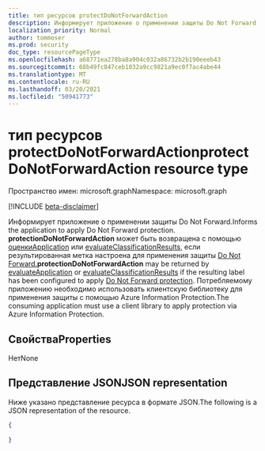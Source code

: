 ```yaml
---
title: тип ресурсов protectDoNotForwardAction
description: Информирует приложение о применении защиты Do Not Forward.
localization_priority: Normal
author: tommoser
ms.prod: security
doc_type: resourcePageType
ms.openlocfilehash: a68771ea278ba8a904c032a86732b2b190eeeb43
ms.sourcegitcommit: 68b49fc847ceb1032a9cc9821a9ec0f7ac4abe44
ms.translationtype: MT
ms.contentlocale: ru-RU
ms.lasthandoff: 03/20/2021
ms.locfileid: "50941773"
---
```

# <a name="protectdonotforwardaction-resource-type"></a><span data-ttu-id="84839-103">тип ресурсов protectDoNotForwardAction</span><span class="sxs-lookup"><span data-stu-id="84839-103">protectDoNotForwardAction resource type</span></span>

<span data-ttu-id="84839-104">Пространство имен: microsoft.graph</span><span class="sxs-lookup"><span data-stu-id="84839-104">Namespace: microsoft.graph</span></span>

[!INCLUDE [beta-disclaimer](../../includes/beta-disclaimer.md)]

<span data-ttu-id="84839-105">Информирует приложение о применении защиты Do Not Forward.</span><span class="sxs-lookup"><span data-stu-id="84839-105">Informs the application to apply Do Not Forward protection.</span></span> <span data-ttu-id="84839-106">**protectionDoNotForwardAction** может быть возвращена с помощью [оценкиApplication](../api/informationprotectionlabel-evaluateapplication.md) или [evaluateClassificationResults,](../api/informationprotectionlabel-evaluateclassificationresults.md) если результированная метка настроена для применения защиты [Do Not Forward.](/azure/information-protection/configure-usage-rights#do-not-forward-option-for-emails)</span><span class="sxs-lookup"><span data-stu-id="84839-106">**protectionDoNotForwardAction** may be returned by [evaluateApplication](../api/informationprotectionlabel-evaluateapplication.md) or [evaluateClassificationResults](../api/informationprotectionlabel-evaluateclassificationresults.md) if the resulting label has been configured to apply [Do Not Forward protection](/azure/information-protection/configure-usage-rights#do-not-forward-option-for-emails).</span></span> <span data-ttu-id="84839-107">Потребляемому приложению необходимо использовать клиентскую библиотеку для применения защиты с помощью Azure Information Protection.</span><span class="sxs-lookup"><span data-stu-id="84839-107">The consuming application must use a client library to apply protection via Azure Information Protection.</span></span>

## <a name="properties"></a><span data-ttu-id="84839-108">Свойства</span><span class="sxs-lookup"><span data-stu-id="84839-108">Properties</span></span>

<span data-ttu-id="84839-109">Нет</span><span class="sxs-lookup"><span data-stu-id="84839-109">None</span></span>

## <a name="json-representation"></a><span data-ttu-id="84839-110">Представление JSON</span><span class="sxs-lookup"><span data-stu-id="84839-110">JSON representation</span></span>

<span data-ttu-id="84839-111">Ниже указано представление ресурса в формате JSON.</span><span class="sxs-lookup"><span data-stu-id="84839-111">The following is a JSON representation of the resource.</span></span>

<!-- {
  "blockType": "resource",
  "optionalProperties": [

  ],
  "@odata.type": "microsoft.graph.protectDoNotForwardAction",
  "baseType": "microsoft.graph.informationProtectionAction"
}-->

```json
{
  
}
```

<!-- uuid: 16cd6b66-4b1a-43a1-adaf-3a886856ed98
2019-02-04 14:57:30 UTC -->
<!-- {
  "type": "#page.annotation",
  "description": "protectDoNotForwardAction resource",
  "keywords": "",
  "section": "documentation",
  "tocPath": ""
}-->